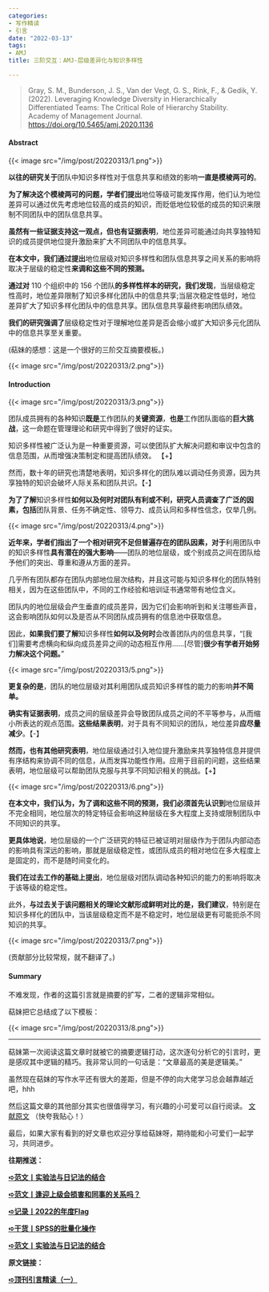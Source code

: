 ```yaml
---
categories:
- 写作精读
- 引言
date: "2022-03-13"
tags:
- AMJ
title: 三阶交互：AMJ-层级差异化与知识多样性

---
```


> Gray, S. M., Bunderson, J. S., Van der Vegt, G. S., Rink, F., & Gedik, Y. (2022). Leveraging Knowledge Diversity in Hierarchically Differentiated Teams: The Critical Role of Hierarchy Stability. Academy of Management Journal. https://doi.org/10.5465/amj.2020.1136

<!--more-->

#### Abstract

{{< image src="/img/post/20220313/1.png">}}

**以往的研究关于**团队中知识多样性对于信息共享和绩效的影响**一直是模棱两可的**。

**为了解决这个模棱两可的问题，学者们提出**地位等级可能发挥作用，他们认为地位差异可以通过优先考虑地位较高的成员的知识，而贬低地位较低的成员的知识来限制不同团队中的团队信息共享。

**虽然有一些证据支持这一观点，但也有证据表明**，地位差异可能通过向共享独特知识的成员提供地位提升激励来扩大不同团队中的信息共享。

**在本文中，我们通过提出**地位层级对知识多样性和团队信息共享之间关系的影响将取决于层级的稳定性**来调和这些不同的预测。**

**通过对** 110 个组织中的 156 个团队**的多样性样本的研究，我们发现**，当层级稳定性高时，地位差异限制了知识多样化团队中的信息共享;当层次稳定性低时，地位差异扩大了知识多样化团队中的信息共享。团队信息共享最终影响团队绩效。

**我们的研究强调了**层级稳定性对于理解地位差异是否会缩小或扩大知识多元化团队中的信息共享至关重要。

(萜妹的感想：这是一个很好的三阶交互摘要模板。)

{{< image src="/img/post/20220313/2.png">}}

#### Introduction

{{< image src="/img/post/20220313/3.png">}}

团队成员拥有的各种知识**既是**工作团队的**关键资源**，**也是**工作团队面临的**巨大挑战**，这一命题在管理理论和研究中得到了很好的证实。

知识多样性被广泛认为是一种重要资源，可以使团队扩大解决问题和审议中包含的信息范围，从而增强决策制定和提高团队绩效。 【+】

然而，数十年的研究也清楚地表明，知识多样化的团队难以调动任务资源，因为共享独特的知识会破坏人际关系和团队共识。【-】

**为了了解**知识多样性**如何以及何时对团队有利或不利，研究人员调查了广泛的因素，包括**团队背景、任务不确定性、领导力、成员认同和多样性信念，仅举几例。


{{< image src="/img/post/20220313/4.png">}}

**近年来，学者们指出了一个相对研究不足但普遍存在的团队因素，对于**利用团队中的知识多样性**具有潜在的强大影响**——团队的地位层级，或个别成员之间在团队给予他们的突出、尊重和遵从方面的差异。

几乎所有团队都存在团队内部地位层次结构，并且这可能与知识多样化的团队特别相关，因为在这些团队中，不同的工作经验和培训证书通常带有地位含义。

团队内的地位层级会产生垂直的成员差异，因为它们会影响听到和关注哪些声音，这会影响团队如何以及是否从不同团队成员拥有的信息池中获取信息。

因此，**如果我们要了解**知识多样性**如何以及何时**会改善团队内的信息共享，“[我们]需要考虑横向和纵向成员差异之间的动态相互作用……[尽管]**很少有学者开始努力解决这个问题。**”


{{< image src="/img/post/20220313/5.png">}}

**更复杂的是**，团队的地位层级对其利用团队成员知识多样性的能力的影响**并不简单。**

**确实有证据表明**，成员之间的层级差异会导致团队成员之间的不平等参与，从而缩小所表达的观点范围。**这些结果表明**，对于具有不同知识的团队，地位差异**应尽量减少**。【-】

**然而，也有其他研究表明**，地位层级通过引入地位提升激励来共享独特信息并提供有序结构来协调不同的信息，从而发挥功能性作用。应用于目前的问题，这些结果表明，地位层级可以帮助团队克服与共享不同知识相关的挑战。【+】


{{< image src="/img/post/20220313/6.png">}}



**在本文中，我们认为，为了调和这些不同的预测，我们必须首先认识到**地位层级并不完全相同，地位层次的特定特征会影响这种层级在多大程度上支持或限制团队中不同知识的共享。

**更具体地说**，地位层级的一个广泛研究的特征已被证明对层级作为于团队内部动态的影响具有深远的影响，那就是层级稳定性，或团队成员的相对地位在多大程度上是固定的，而不是随时间变化的。

**我们在过去工作的基础上提出**，地位层级对团队调动各种知识的能力的影响将取决于该等级的稳定性。

此外，**与过去关于该问题相关的理论文献形成鲜明对比的是，我们建议**，特别是在知识多样化的团队中，当该层级稳定而不是不稳定时，地位层级更有可能扼杀不同知识的共享。


{{< image src="/img/post/20220313/7.png">}}

(贡献部分比较常规，就不翻译了。)

#### Summary

不难发现，作者的这篇引言就是摘要的扩写，二者的逻辑非常相似。

萜妹把它总结成了以下模板：

{{< image src="/img/post/20220313/8.png">}}

---

萜妹第一次阅读这篇文章时就被它的摘要逻辑打动，这次逐句分析它的引言时，更是感叹其中逻辑的精巧。我非常认同的一句话是：“文章最高的美是逻辑美。”

虽然现在萜妹的写作水平还有很大的差距，但是不停的向大佬学习总会越靠越近吧，hhh

然后这篇文章的其他部分其实也很值得学习，有兴趣的小可爱可以自行阅读。 [文献原文](https://www.notion.so/Leveraging-Knowledge-Diversity-in-Hierarchically-Differentiated-Teams-The-Critical-Role-of-Hierarch-32abbb2548144a2eaf8e7a7a167fb567)  （快夸我贴心！）

最后，如果大家有看到的好文章也欢迎分享给萜妹呀，期待能和小可爱们一起学习，共同进步。

**往期推送：**

**[➪范文丨实验法与日记法的结合](https://mp.weixin.qq.com/s?__biz=MzIwMDk1OTM2OQ==&mid=2247486281&idx=1&sn=e0232ca706ed77ae0ef9831a2f558f32&chksm=96f47fafa183f6b9a097b06de8ead4899433a02e9b886d9275c3d789afe67fdf63c7d8f162ff&token=500209988&lang=zh_CN#rd)**

**[➪范文丨逢迎上级会损害和同事的关系吗？](https://mp.weixin.qq.com/s?__biz=MzIwMDk1OTM2OQ==&mid=2247486260&idx=1&sn=2afc127dc1648dd575569580625240d5&chksm=96f47fd2a183f6c4644e2edbe1c8cbf908192898414142bd96fa43a911bb4fc119fa5845f090&token=500209988&lang=zh_CN#rd)**

**[➪记录丨2022的年度Flag](https://mp.weixin.qq.com/s?__biz=MzIwMDk1OTM2OQ==&mid=2247486272&idx=1&sn=84dc7fe0fd50fea19e07dea5b5046f3d&chksm=96f47fa6a183f6b009f3c152b277a736737a0ee9ff4e5b942988707bf617177ecd37b5bdbbd9&token=500209988&lang=zh_CN#rd)**

**[➪干货丨SPSS的批量化操作](https://mp.weixin.qq.com/s?__biz=MzIwMDk1OTM2OQ==&mid=2247486237&idx=1&sn=67805d019e46c84bb07958292de62cde&chksm=96f47ffba183f6edf31b234f5157f1764affcdd06ca373c56fa0cf1eb352ba6f9a98ee3df97c&token=500209988&lang=zh_CN#rd)**

[**➪范文丨实验法与日记法的结合**](https://mp.weixin.qq.com/s?__biz=MzIwMDk1OTM2OQ==&mid=2247486281&idx=1&sn=e0232ca706ed77ae0ef9831a2f558f32&chksm=96f47fafa183f6b9a097b06de8ead4899433a02e9b886d9275c3d789afe67fdf63c7d8f162ff&token=500209988&lang=zh_CN&scene=21#wechat_redirect)

**原文链接：**

[**➪顶刊引言精读（一）**](https://mp.weixin.qq.com/s?__biz=MzIwMDk1OTM2OQ==&mid=2247486332&idx=1&sn=0b443c91c5a44053aafb667f83e27910&chksm=96f47f9aa183f68cabff1b9dd593c8fb37350a214a0a4e440e91c099cf9d937a59cdac29b4b3&scene=21#wechat_redirect)
